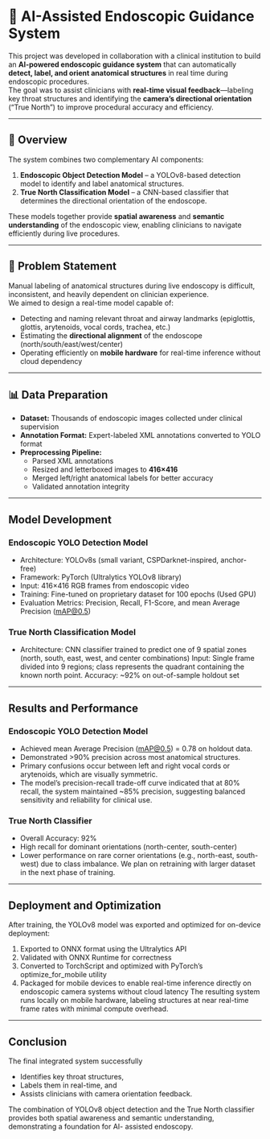 # 🧠 AI-Assisted Endoscopic Guidance System

This project was developed in collaboration with a clinical institution to build an **AI-powered endoscopic guidance system** that can automatically **detect, label, and orient anatomical structures** in real time during endoscopic procedures.  
The goal was to assist clinicians with **real-time visual feedback**—labeling key throat structures and identifying the **camera’s directional orientation** (“True North”) to improve procedural accuracy and efficiency.

---

## 🚀 Overview

The system combines two complementary AI components:

1. **Endoscopic Object Detection Model** – a YOLOv8-based detection model to identify and label anatomical structures.
2. **True North Classification Model** – a CNN-based classifier that determines the directional orientation of the endoscope.

These models together provide **spatial awareness** and **semantic understanding** of the endoscopic view, enabling clinicians to navigate efficiently during live procedures.

---

## 🧩 Problem Statement

Manual labeling of anatomical structures during live endoscopy is difficult, inconsistent, and heavily dependent on clinician experience.  
We aimed to design a real-time model capable of:
- Detecting and naming relevant throat and airway landmarks (epiglottis, glottis, arytenoids, vocal cords, trachea, etc.)
- Estimating the **directional alignment** of the endoscope (north/south/east/west/center)
- Operating efficiently on **mobile hardware** for real-time inference without cloud dependency

---

## 📊 Data Preparation

- **Dataset:** Thousands of endoscopic images collected under clinical supervision  
- **Annotation Format:** Expert-labeled XML annotations converted to YOLO format  
- **Preprocessing Pipeline:**
  - Parsed XML annotations  
  - Resized and letterboxed images to **416×416**  
  - Merged left/right anatomical labels for better accuracy  
  - Validated annotation integrity  


---
## Model Development 

### Endoscopic YOLO Detection Model
- Architecture: YOLOv8s (small variant, CSPDarknet-inspired, anchor-free)
- Framework: PyTorch (Ultralytics YOLOv8 library)
- Input: 416×416 RGB frames from endoscopic video
- Training: Fine-tuned on proprietary dataset for 100 epochs (Used GPU)
- Evaluation Metrics: Precision, Recall, F1-Score, and mean Average Precision
(mAP@0.5)
### True North Classification Model
- Architecture: CNN classifier trained to predict one of 9 spatial zones (north, south,
east, west, and center combinations)
Input: Single frame divided into 9 regions; class represents the quadrant containing
the known north point.
Accuracy: ~92% on out-of-sample holdout set

---
## Results and Performance

### Endoscopic YOLO Detection Model
- Achieved mean Average Precision (mAP@0.5) = 0.78 on holdout data.
- Demonstrated >90% precision across most anatomical structures.
- Primary confusions occur between left and right vocal cords or arytenoids, which are visually symmetric.
- The model’s precision-recall trade-off curve indicated that at 80% recall, the system maintained ~85% precision, suggesting balanced sensitivity and reliability for clinical use.
### True North Classifier
- Overall Accuracy: 92%
- High recall for dominant orientations (north-center, south-center)
- Lower performance on rare corner orientations (e.g., north-east, south-west) due to class imbalance. We plan on retraining with larger dataset in the next phase of training.

---
## Deployment and Optimization

After training, the YOLOv8 model was exported and optimized for on-device deployment:
1. Exported to ONNX format using the Ultralytics API
2. Validated with ONNX Runtime for correctness
3. Converted to TorchScript and optimized with PyTorch’s optimize_for_mobile utility
4. Packaged for mobile devices to enable real-time inference directly on endoscopic
camera systems without cloud latency
The resulting system runs locally on mobile hardware, labeling structures at near real-time
frame rates with minimal compute overhead.

---
## Conclusion

The final integrated system successfully
- Identifies key throat structures,
- Labels them in real-time, and
- Assists clinicians with camera orientation feedback.

The combination of YOLOv8 object detection and the True North classifier provides both spatial awareness and semantic understanding, demonstrating a foundation for AI-
assisted endoscopy.
